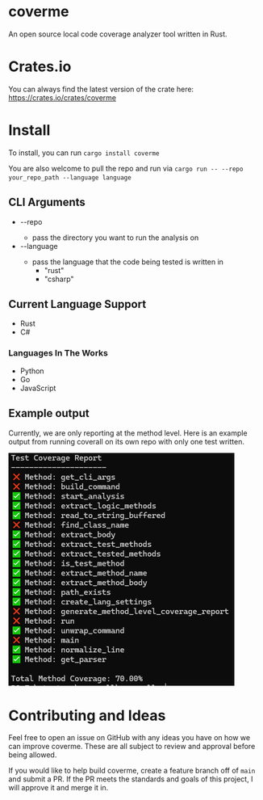 # coverme

An open source local code coverage analyzer tool written in Rust.

# Crates.io

You can always find the latest version of the crate here: https://crates.io/crates/coverme

# Install

To install, you can run `cargo install coverme`

You are also welcome to pull the repo and run via `cargo run -- --repo your_repo_path --language language`

## CLI Arguments

- --repo <PATH>
  - pass the directory you want to run the analysis on
- --language <Language>
  - pass the language that the code being tested is written in
    - "rust"
    - "csharp"

## Current Language Support

- Rust
- C#

### Languages In The Works

- Python
- Go
- JavaScript

## Example output

Currently, we are only reporting at the method level. Here is an example output from running coverall on its own repo with only one test written.

![alt text](coverage_example.PNG)

# Contributing and Ideas

Feel free to open an issue on GitHub with any ideas you have on how we can improve coverme. These are all subject to review and approval before being allowed.

If you would like to help build coverme, create a feature branch off of `main` and submit a PR. If the PR meets the standards and goals of this project, I will approve it and merge it in.
